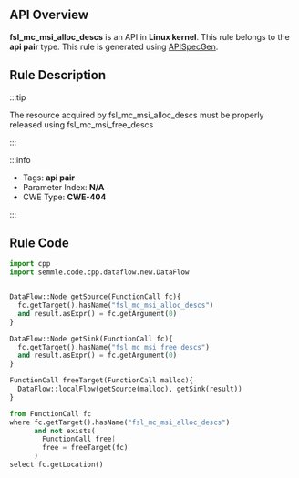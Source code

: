 ---
---


## API Overview
**fsl_mc_msi_alloc_descs** is an API in **Linux kernel**. This rule belongs to the **api pair** type. This rule is generated using [APISpecGen](../../tools/APISpecGen).
## Rule Description

:::tip

The resource acquired by fsl_mc_msi_alloc_descs must be properly released using fsl_mc_msi_free_descs

:::

:::info

- Tags: **api pair**
- Parameter Index: **N/A**
- CWE Type: **CWE-404**

:::

## Rule Code
```python
import cpp
import semmle.code.cpp.dataflow.new.DataFlow


DataFlow::Node getSource(FunctionCall fc){
  fc.getTarget().hasName("fsl_mc_msi_alloc_descs")
  and result.asExpr() = fc.getArgument(0)
}

DataFlow::Node getSink(FunctionCall fc){
  fc.getTarget().hasName("fsl_mc_msi_free_descs")
  and result.asExpr() = fc.getArgument(0)
}

FunctionCall freeTarget(FunctionCall malloc){
  DataFlow::localFlow(getSource(malloc), getSink(result))
}

from FunctionCall fc
where fc.getTarget().hasName("fsl_mc_msi_alloc_descs")
      and not exists(
        FunctionCall free| 
        free = freeTarget(fc)
      )
select fc.getLocation()

    
```